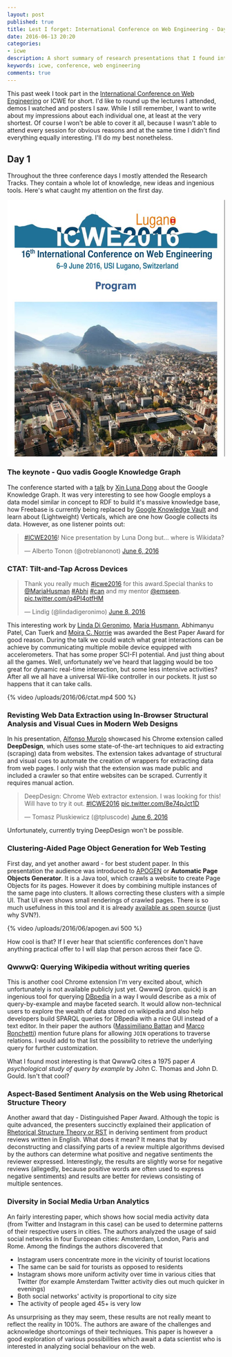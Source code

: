 ```yaml
---
layout: post
published: true
title: Lest I forget: International Conference on Web Engineering - Day 1 Research Tracks
date: 2016-06-13 20:20
categories:
- icwe
description: A short summary of research presentations that I found interesting (or not) during the first day of ICWE 2016 conference
keywords: icwe, conference, web engineering
comments: true
---
```


This past week I took part in the [International Conference on Web Engineering](http://icwe2016.inf.usi.ch) or ICWE for
short. I'd like to round up the lectures I attended, demos I watched and posters I saw. While I still remember, I want to
write about my impressions about each individual one, at least at the very shortest. Of course I won't be able to cover
it all, because I wasn't able to attend every session for obvious reasons and at the same time I didn't find everything
equally interesting. I'll do my best nonetheless.

<!--more-->

## Day 1

Throughout the three conference days I mostly attended the Research Tracks. They contain a whole lot of knowledge, new ideas
and ingenious tools. Here's what caught my attention on the first day.

![icwe program cover](/uploads/2016/06/icwe-program.jpg)

### The keynote - Quo vadis Google Knowledge Graph

The conference started with a [talk](http://icwe2016.inf.usi.ch/program/keynotes/xin.luna.dong) by [Xin Luna Dong](http://lunadong.com/)
about the Google Knowledge Graph. It was very interesting to see how Google employs a data model similar in concept to
RDF to build it's massive knowledge base, how Freebase is currently being replaced by [Google Knowledge Vault][vault] and
learn about (Lightweight) Verticals, which are one how Google collects its data. However, as one listener points out:

<blockquote class="twitter-tweet" data-lang="en"><p lang="en" dir="ltr"><a href="https://twitter.com/hashtag/ICWE2016?src=hash">#ICWE2016</a>! Nice presentation by Luna Dong but... where is Wikidata?</p>&mdash; Alberto Tonon (@otreblanonot) <a href="https://twitter.com/otreblanonot/status/739729514750742529">June 6, 2016</a></blockquote>

### CTAT: Tilt-and-Tap Across Devices

<blockquote class="twitter-tweet" data-lang="en"><p lang="en" dir="ltr">Thank you really much <a href="https://twitter.com/hashtag/icwe2016?src=hash">#icwe2016</a> for this award.Special thanks to <a href="https://twitter.com/mariahusman">@MariaHusman</a> <a href="https://twitter.com/hashtag/Abhi?src=hash">#Abhi</a> <a href="https://twitter.com/hashtag/can?src=hash">#can</a>  and my mentor <a href="https://twitter.com/emseen">@emseen</a>. <a href="https://t.co/q4PI4otfHM">pic.twitter.com/q4PI4otfHM</a></p>&mdash; Lindig (@lindadigeronimo) <a href="https://twitter.com/lindadigeronimo/status/740461345632620544">June 8, 2016</a></blockquote>

This interesting work by [Linda Di Geronimo][linda], [Maria Husmann][mhusmann], Abhimanyu Patel, Can Tuerk and [Moira C. Norrie][mnorrie]
was awarded the Best Paper Award for good reason. During the talk we could watch what great interactions can be achieve
by communicating multiple mobile device equipped with accelerometers. That has some proper SCI-FI potential. And just thing
about all the games. Well, unfortunately we've heard that lagging would be too great for dynamic real-time interaction, 
but some less intensive activities? After all we all have a universal Wii-like controller in our pockets. It just so happens
that it can take calls.

{% video /uploads/2016/06/ctat.mp4 500 %}

### Revisting Web Data Extraction using In-Browser Structural Analysis and Visual Cues in Modern Web Designs

In his presentation, [Alfonso Murolo][murolo] showcased his Chrome extension called **DeepDesign**, which uses some 
state-of-the-art techniques to aid extracting (scraping) data from websites. The extension takes advantage of structural
and visual cues to automate the creation of wrappers for extracting data from web pages. I only wish that the extension
was made public and included a crawler so that entire websites can be scraped. Currently it requires manual action.

<blockquote class="twitter-tweet" data-lang="en"><p lang="en" dir="ltr">DeepDesign: Chrome Web extractor extension. I was looking for this! Will have to try it out. <a href="https://twitter.com/hashtag/ICWE2016?src=hash">#ICWE2016</a> <a href="https://t.co/8e74pJct1D">pic.twitter.com/8e74pJct1D</a></p>&mdash; Tomasz Pluskiewicz (@tpluscode) <a href="https://twitter.com/tpluscode/status/739754809729929216">June 6, 2016</a></blockquote>

Unfortunately, currently trying DeepDesign won't be possible.

### Clustering-Aided Page Object Generation for Web Testing

First day, and yet another award - for best student paper. In this presentation the audience was introduced to [APOGEN][apogen] 
or **Automatic Page Objects Generator**. It is a Java tool, which crawls a website to create Page Objects for its pages.
However it does by combining multiple instances of the same page into clusters. It allows correcting these clusters with
a simple UI. That UI even shows small renderings of crawled pages. There is so much usefulness in this tool and it is
already [available as open source](https://app.assembla.com/spaces/sepl-apo/subversion/source/HEAD/trunk) (just why SVN?).

{% video /uploads/2016/06/apogen.avi 500 %}

How cool is that? If I ever hear that scientific conferences don't have anything practical offer to I will slap that
person across their face :wink:.

### QwwwQ: Querying Wikipedia without writing queries

This is another cool Chrome extension I'm very excited about, which unfortunately is not available publicly just yet.
QwwwQ (pron. quick) is an ingenious tool for querying [DBpedia](http://dbpedia.org) in a way I would describe as a mix of
query-by-example and maybe faceted search. It would allow non-technical users to explore the wealth of data stored on
wikipedia and also help developers build SPARQL queries for DBpedia with a nice GUI instead of a text editor. In their
paper the authors ([Massimiliano Battan][battan] and [Marco Ronchetti][Ronchetti]) mention future plans for allowing `JOIN`
operations to traverse relations. I would add to that list the possibility to retrieve the underlying query for further
customization.

What I found most interesting is that QwwwQ cites a 1975 paper *A psychological study of query by example* by John C. Thomas
and John D. Gould. Isn't that cool?

### Aspect-Based Sentiment Analysis on the Web using Rhetorical Structure Theory

Another award that day - Distinguished Paper Award. Although the topic is quite advanced, the presenters succinctly explained
their application of [Rhetorical Structure Theory or RST](https://en.wikipedia.org/wiki/Rhetorical_Structure_Theory) in
deriving sentiment from product reviews written in English. What does it mean? It means that by deconstructing and
classifying parts of a review multiple algorithms devised by the authors can determine what positive and negative sentiments
the reviewer expressed. Interestingly, the results are slightly worse for negative reviews (allegedly, because positive 
words are often used to express negative sentiments) and results are better for reviews consisting of multiple sentences.

### Diversity in Social Media Urban Analytics

An fairly interesting paper, which shows how social media activity data (from Twitter and Instagram in this case) can be
used to determine patterns of their respective users in cities. The authors analyzed the usage of said social networks in
four European cities: Amsterdam, London, Paris and Rome. Among the findings the authors discovered that

* Instagram users concentrate more in the vicinity of tourist locations
* The same can be said for tourists as opposed to residents
* Instagram shows more uniform activity over time in various cities that Twitter (for example Amsterdam Twitter activity dies out much quicker in evenings)
* Both social networks' activity is proportional to city size
* The activity of people aged 45+ is very low

As unsurprising as they may seem, these results are not really meant to reflect the reality in 100%. The authors are aware
of the challenges and acknowledge shortcomings of their techniques. This paper is however a good exploration of various
possibilities which await a data scientist who is interested in analyzing social behaviour on the web.

<script async src="//platform.twitter.com/widgets.js" charset="utf-8"></script>

[vault]: https://en.wikipedia.org/wiki/Knowledge_Vault
[linda]: https://twitter.com/lindadigeronimo
[mhusmann]: https://twitter.com/MariaHusmann
[mnorrie]: https://twitter.com/emseen
[murolo]: https://twitter.com/alfonsomurolo
[apogen]: http://sepl.dibris.unige.it/APOGEN.php
[Ronchetti]: http://latemar.science.unitn.it/segue/index.php?&login=logout&action=site&site=ronchet 
[battan]: https://www.linkedin.com/in/massimiliano-battan-2b49b359
